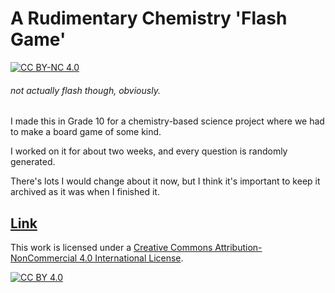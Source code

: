 # A Rudimentary Chemistry 'Flash Game'
[![CC BY-NC 4.0][cc-by-nc-shield]][cc-by-nc]

###### *not actually flash though, obviously.*

I made this in Grade 10 for a chemistry-based science project where we had to make a board game of some kind.

I worked on it for about two weeks, and every question is randomly generated.

There's lots I would change about it now, but I think it's important to keep it archived as it was when I finished it.

## [Link](https://ztdp.ca/projects/school/Soliloquy/)

This work is licensed under a [Creative Commons Attribution-NonCommercial 4.0 International
License][cc-by-nc].

[![CC BY 4.0][cc-by-nc-image]][cc-by-nc]

[cc-by-nc]: http://creativecommons.org/licenses/by-nc/4.0/
[cc-by-nc-image]: https://i.creativecommons.org/l/by-nc/4.0/88x31.png
[cc-by-nc-shield]: https://img.shields.io/badge/License-CC%20BY--NC%204.0-lightgrey.svg
